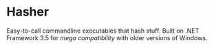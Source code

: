 # Hasher

Easy-to-call commandline executables that hash stuff.
Built on .NET Framework 3.5 for *mega compatibility* with older versions of Windows.